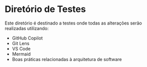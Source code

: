 # Diretório de Testes

Este diretório é destinado a testes onde todas as alterações serão realizadas utilizando:

- GitHub Copilot
- Git Lens
- VS Code
- Mermaid
- Boas práticas relacionadas à arquitetura de software
